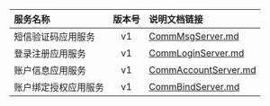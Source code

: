   
| 服务名称 | 版本号 | 说明文档链接 |  
| :----------------- | :-----: | :---------------- |  
| 短信验证码应用服务 | v1 | [CommMsgServer.md](https://github.com/Zhang-Monica/gitMd/blob/master/EpeisComm/CommMsgServer_README.md) |  
| 登录注册应用服务 | v1 | [CommLoginServer.md](https://github.com/Zhang-Monica/gitMd/blob/master/EpeisComm/CommLoginServer_README.md) |  
| 账户信息应用服务 | v1 | [CommAccountServer.md](https://github.com/Zhang-Monica/gitMd/blob/master/EpeisComm/CommAccountServer_README.md) |  
| 账户绑定授权应用服务 | v1 | [CommBindServer.md](https://github.com/Zhang-Monica/gitMd/blob/master/EpeisComm/CommBindServer_README.md) |  
  
